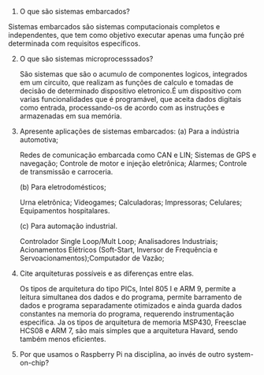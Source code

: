 1. O que são sistemas embarcados?
  
  Sistemas embarcados são sistemas computacionais completos e independentes, que tem como objetivo executar apenas uma função pré determinada com requisitos específicos. 

2. O que são sistemas microprocesssados?
	
	São sistemas que são o acumulo de componentes logicos, integrados em um circuito, que realizam as funções de calculo e tomadas de decisão de determinado dispositivo eletronico.É um dispositivo com varias funcionalidades que é programável, que aceita dados digitais como entrada, processando-os de acordo com as instruções e armazenadas em sua memória. 


3. Apresente aplicações de sistemas embarcados:
	(a) Para a indústria automotiva;
	
	Redes de comunicação embarcada como CAN e LIN; Sistemas de GPS e navegação; Controle de motor e injeção eletrônica; Alarmes; Controle de transmissão e carroceria.
	
	(b) Para eletrodomésticos;
	
	Urna eletrônica; Videogames; Calculadoras; Impressoras; Celulares; Equipamentos hospitalares.
	
	(c) Para automação industrial.
	
	Controlador Single Loop/Mult Loop; Analisadores Industriais; Acionamentos Elétricos (Soft-Start, Inversor de Frequência e Servoacionamentos);Computador de Vazão;

4. Cite arquiteturas possíveis e as diferenças entre elas.

	Os tipos de arquitetura do tipo PICs, Intel 805 I e ARM 9, permite a leitura simultanea dos dados e do programa, permite barramento de dados e programa separadamente otimizados e ainda guarda dados constantes na memoria do programa, requerendo instrumentação especifica. Ja os tipos de arquitetura de memoria MSP430, Freesclae HCS08 e ARM 7, são mais simples que a arquitetura Havard, sendo também menos eficientes.

5. Por que usamos o Raspberry Pi na disciplina, ao invés de outro system-on-chip?

